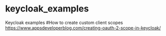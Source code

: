 # keycloak_examples
Keycloak examples
#How to create custom client scopes
https://www.appsdeveloperblog.com/creating-oauth-2-scope-in-keycloak/
